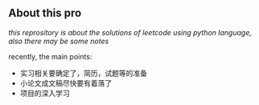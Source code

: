 ## About this pro

*this reprository is about the solutions of leetcode using python language, also there may be some notes*

recently, the main points:
+ 实习相关要确定了，简历，试题等的准备
+ 小论文成文稿尽快要有着落了
+ 项目的深入学习
